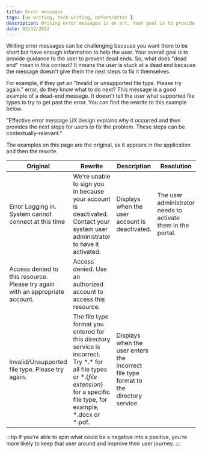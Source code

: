 ```yaml
---
title: Error messages
tags: [ux writing, tech writing, before/after ]
description: Writing error messages is an art. Your goal is to provide guidance to the user.  Does the message leave the user in a deaden?  For example, if they get "Invalid or unsupported" error, do the users know what to do next?
date: 02/12/2022
---
```


Writing error messages can be challenging because you want them to be short but have enough information to help the user. Your overall goal is to provide guidance to the user to prevent dead ends. So, what does "dead end" mean in this context? It means the user is stuck at a dead end because the message doesn't give them the next steps to fix it themselves. 

For example, if they get an "Invalid or unsupported file type. Please try again." error, do they know what to do next? This message is a good example of a dead-end message. It doesn't tell the user what supported file types to try to get past the error. You can find the rewrite to this example below.

<div class="quote">
"Effective error message UX design explains why it occurred and then provides the next steps for users to fix the problem. These steps can be contextually-relevant."
</div>

The examples on this page are the original, as it appears in the application and then the rewrite.


| Original | Rewrite | Description | Resolution |
|---|---|---|---|
| Error Logging in. System cannot connect at this time  | We're unable to sign you in because your account is deactivated. Contact your system user administrator to have it activated.  | Displays when the user account is deactivated.  | The user administrator needs to activate them in the portal.  |
| Access denied to this resource. Please try again with an appropriate account.  | Access denied. Use an authorized account to access this resource.  |   |   |
| Invalid/Unsupported file type. Please try again.  | The file type format you entered for this directory service is incorrect. Try \*.\* for all file types or \*.{*file extension*} for a specific file type, for example, \*.docx or \*.pdf.  | Displays when the user enters the incorrect file type format to the directory service.    |   |

:::tip
If you’re able to spin what could be a negative into a positive, you’re more likely to keep that user around and improve their user journey.
:::
